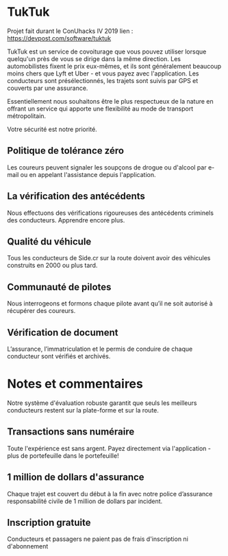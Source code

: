 # TukTuk
Projet fait durant le ConUhacks IV 2019 
lien : https://devpost.com/software/tuktuk


TukTuk est un service de covoiturage que vous pouvez utiliser lorsque quelqu'un près de vous se dirige dans la même direction. Les automobilistes fixent le prix eux-mêmes, et ils sont généralement beaucoup moins chers que Lyft et Uber - et vous payez avec l'application. Les conducteurs sont présélectionnés, les trajets sont suivis par GPS et couverts par une assurance. 

Essentiellement nous souhaitons être le plus respectueux de la nature en offrant un service qui apporte une flexibilité au mode de transport métropolitain.

Votre sécurité est notre priorité.



## Politique de tolérance zéro
Les coureurs peuvent signaler les soupçons de drogue ou d'alcool par e-mail ou en appelant l'assistance depuis l'application.

## La vérification des antécédents
Nous effectuons des vérifications rigoureuses des antécédents criminels des conducteurs. Apprendre encore plus.

## Qualité du véhicule
Tous les conducteurs de Side.cr sur la route doivent avoir des véhicules construits en 2000 ou plus tard.


## Communauté de pilotes
Nous interrogeons et formons chaque pilote avant qu’il ne soit autorisé à récupérer des coureurs.


## Vérification de document
L’assurance, l’immatriculation et le permis de conduire de chaque conducteur sont vérifiés et archivés.


# Notes et commentaires
Notre système d'évaluation robuste garantit que seuls les meilleurs conducteurs restent sur la plate-forme et sur la route.


## Transactions sans numéraire
Toute l'expérience est sans argent. Payez directement via l'application - plus de portefeuille dans le portefeuille!


## 1 million de dollars d'assurance
Chaque trajet est couvert du début à la fin avec notre police d’assurance responsabilité civile de 1 million de dollars par incident.

## Inscription gratuite
Conducteurs et passagers ne paient pas de frais d'inscription ni d'abonnement
